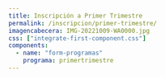 ```yaml
---
title: Inscripción a Primer Trimestre
permalink: /inscripcion/primer-trimestre/
imagencabecera: IMG-20221009-WA0000.jpg
css: ["integrate-first-component.css"]
components:
  - name: "form-programas"
    programa: primertrimestre
---
```

